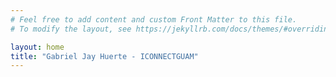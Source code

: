 ```yaml
---
# Feel free to add content and custom Front Matter to this file.
# To modify the layout, see https://jekyllrb.com/docs/themes/#overriding-theme-defaults

layout: home
title: "Gabriel Jay Huerte - ICONNECTGUAM"
---
```


<section id="content" style="display: none; background: linear-gradient(rgba(0, 0, 0, 0.9), rgba(0, 0, 0, 0.9)),  url('https://images.pexels.com/photos/2653362/pexels-photo-2653362.jpeg?auto=compress&cs=tinysrgb&dpr=2&h=650&w=940');">
    <div class="container-fluid">
        <div class="d-flex flex-col align-items-center justify-content-center text-success w-full h-full" style="height: 100vh;">
            <div class="row px-5 typewriter">
                <p class="col-12 text-uppercase m-0 programming-font line-1" style="font-size: 5vh">
                    <span class="letters-1"><strong class="px-md-2">Gabriel Huerte</strong> at your service</span>
                </p>
                <p class="col-12 programming-font line-2" style="font-size: 3vh">
                    <span class="letters-2">Nice to meet you</span> 
                </p>
            </div>
        </div>
    </div>
</section>

<script type="text/javascript">

    $('#content').imagesLoaded( function() {
        $(document).ready(function () {
            
            var textWrapper = document.querySelector('.line-1 .letters-1');
            textWrapper.innerHTML = textWrapper.textContent.replace(/([^\x00-\x80]|\w)/g, "<span class='letter'>$&</span>");
            
            var textWrapper2 = document.querySelector('.line-2 .letters-2');
            textWrapper2.innerHTML = textWrapper2.textContent.replace(/([^\x00-\x80]|\w)/g, "<span class='letter'>$&</span>");

            anime.timeline({loop: true})
            .add({
                targets: '.line-1 .line',
                scaleY: [0,1],
                opacity: [0.5,1],
                easing: "easeOutExpo",
                duration: 700
            })
            .add({
                targets: '.line-1 .line',
                translateX: [0, document.querySelector('.line-1 .letters-1').getBoundingClientRect().width + 10],
                easing: "easeOutExpo",
                duration: 700,
                delay: 100
            }).add({
                targets: '.line-1 .letter',
                opacity: [0,1],
                easing: "easeOutExpo",
                duration: 600,
                offset: '-=775',
                delay: (el, i) => 34 * (i+1)
            }).add({
                targets: '.line-2 .line',
                scaleY: [0,1],
                opacity: [0.5,1],
                easing: "easeOutExpo",
                duration: 700
            })
            .add({
                targets: '.line-2 .line',
                translateX: [0, document.querySelector('.line-2 .letters-2').getBoundingClientRect().width + 10],
                easing: "easeOutExpo",
                duration: 700,
                delay: 100
            }).add({
                targets: '.line-2 .letter',
                opacity: [0,1],
                easing: "easeOutExpo",
                duration: 600,
                offset: '-=775',
                delay: (el, i) => 34 * (i+1)
            });

            $('#content').show();
        });
    });
</script>